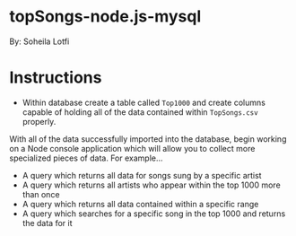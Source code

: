 # topSongs-node.js-mysql

By:
Soheila Lotfi

# **Instructions**

* Within  database create a table called `Top1000` and create columns capable of holding all of the data contained within 
`TopSongs.csv` properly.

With all of the data successfully imported into the database, begin working on a Node console application which
will allow you to collect more specialized pieces of data. For example...

  * A query which returns all data for songs sung by a specific artist
  * A query which returns all artists who appear within the top 1000 more than once
  * A query which returns all data contained within a specific range
  * A query which searches for a specific song in the top 1000 and returns the data for it
